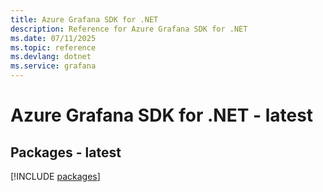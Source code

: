 ```yaml
---
title: Azure Grafana SDK for .NET
description: Reference for Azure Grafana SDK for .NET
ms.date: 07/11/2025
ms.topic: reference
ms.devlang: dotnet
ms.service: grafana
---
```

# Azure Grafana SDK for .NET - latest
## Packages - latest
[!INCLUDE [packages](grafana-index.md)]